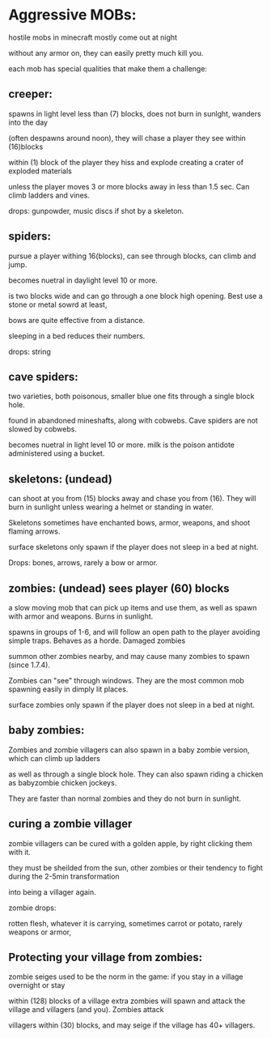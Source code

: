 Aggressive MOBs: 
==============

hostile mobs in minecraft mostly come out at night

without any armor on, they can easily pretty much kill you.

each mob has special qualities that make them  a challenge:


creeper:
----------
 spawns in light level less than (7) blocks, does not burn in sunlght, wanders into the day
 
 (often despawns around noon), they will chase a player they see within (16)blocks
 
 within (1) block of the player they hiss and explode creating a crater of exploded materials
 
 unless the player moves 3 or more blocks away in less than 1.5 sec. Can climb ladders and vines.
 
 
 
 drops: gunpowder, music discs if shot by a skeleton.
 
 spiders:
 ---------
 
 pursue a player withing 16(blocks), can see through blocks, can climb and jump. 
 
 becomes nuetral in daylight level 10 or more. 
 
 is two blocks wide and can go through a one block high opening. Best use a stone or metal sowrd at least,
 
 bows are quite effective from a distance.
 
 sleeping in a bed reduces their numbers.
 
 drops: string
 
 cave spiders:
 -------------
 
 two varieties, both poisonous, smaller blue one fits through a single block hole.
 
 found in abandoned mineshafts, along with cobwebs. Cave spiders are not slowed by cobwebs.

 becomes nuetral in light level 10 or more. milk is the poison antidote administered using a bucket.


skeletons: (undead)
------------
can shoot at you from (15) blocks away and chase you from (16). They will burn in sunlight unless wearing a helmet or standing in water.

Skeletons sometimes have enchanted bows, armor, weapons, and shoot flaming arrows. 

surface skeletons only spawn if the player does not sleep in a bed at night.

Drops: bones, arrows, rarely a bow or armor.


zombies: (undead) sees player (60) blocks
--------

a slow moving mob that can pick up items and use them, as well as spawn with armor and weapons. Burns in sunlight.

spawns in groups of 1-6, and will follow an open path to the player avoiding simple traps. Behaves as a horde.  Damaged zombies

summon other zombies nearby, and may cause many zombies to spawn (since 1.7.4).

Zombies can "see" through windows. They are the most common mob spawning easily in dimply lit places.

surface zombies only spawn if the player does not sleep in a bed at night.


baby zombies:
------------
Zombies and zombie villagers can also spawn in a baby zombie version, which can climb up ladders

as well as through a single block hole. They can also spawn riding a chicken as babyzombie chicken jockeys.

They are faster than normal zombies and they do not burn in sunlight.



curing a zombie villager 
-----------------------

zombie villagers can be cured with a golden apple, by right clicking them with it.

they must be sheilded from the sun, other zombies or their tendency to fight during the 2-5min transformation 

into being a villager again.

zombie drops:

rotten flesh, whatever it is carrying, sometimes carrot or potato, rarely weapons or armor,


Protecting your village from zombies:
-------------------------------------

zombie seiges used to be the norm in the game: if you stay in a village overnight or stay

within (128) blocks of a village extra zombies will spawn and attack the village and villagers (and you). Zombies attack 

villagers within (30) blocks, and may seige if the village has 40+ villagers.


